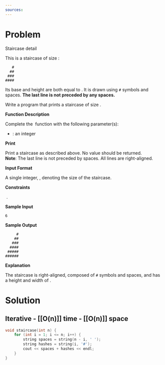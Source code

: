 ```yaml
---
sources:
---
```

# Problem

Staircase detail

This is a staircase of size :

```
   #
  ##
 ###
####
```

Its base and height are both equal to . It is drawn using `#` symbols and spaces. **The last line is not preceded by any spaces.**

Write a program that prints a staircase of size .

**Function Description**

Complete the  function with the following parameter(s):

- : an integer

**Print**

Print a staircase as described above. No value should be returned.  
**Note**: The last line is not preceded by spaces. All lines are right-aligned.

**Input Format**

A single integer, , denoting the size of the staircase.

**Constraints**

 .

**Sample Input**

```
6 
```

**Sample Output**

```
     #
    ##
   ###
  ####
 #####
######
```

**Explanation**

The staircase is right-aligned, composed of `#` symbols and spaces, and has a height and width of .

# Solution

## Iterative - [[O(n)]] time - [[O(n)]] space

```cpp
void staircase(int n) {
	for (int i = 1; i <= n; i++) {
		string spaces = string(n - i, ' ');
		string hashes = string(i, '#');
		cout << spaces + hashes << endl;
	}
}
```
